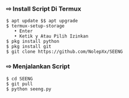 ### ⇨  Install Script Di Termux
```
$ apt update $$ apt upgrade
$ termux-setup-storage  
   • Enter  
   • Ketik y Atau Pilih Izinkan
$ pkg install python
$ pkg install git
$ git clone https://github.com/NolepXx/SEENG
```
### ⇨  Menjalankan Script
```
$ cd SEENG
$ git pull
$ python seeng.py
```
